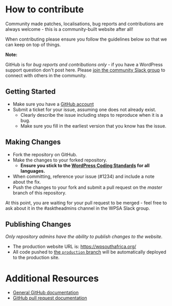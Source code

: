 # How to contribute

Community made patches, localisations, bug reports and contributions are always welcome - this is a community-built website after all!

When contributing please ensure you follow the guidelines below so that we can keep on top of things.

__Note:__

GitHub is for *bug reports and contributions only* - if you have a WordPress support question don't post here. Please [join the community Slack group](https://wpsouthafrica.org/wp-login.php?action=slack-invitation) to connect with others in the community.

## Getting Started

* Make sure you have a [GitHub account](https://github.com/signup/free)
* Submit a ticket for your issue, assuming one does not already exist.
  * Clearly describe the issue including steps to reproduce when it is a bug.
  * Make sure you fill in the earliest version that you know has the issue.

## Making Changes

* Fork the repository on GitHub.
* Make the changes to your forked repository.
  * **Ensure you stick to the [WordPress Coding Standards](http://make.wordpress.org/core/handbook/coding-standards/) for all languages.**
* When committing, reference your issue (#1234) and include a note about the fix.
* Push the changes to your fork and submit a pull request on the *master* branch of this repository.

At this point, you are waiting for your pull request to be merged - feel free to ask about it in the #asktheadmins channel in the WPSA Slack group.

## Publishing Changes

_Only repository admins have the ability to publish changes to the website._

* The production website URL is: https://wpsouthafrica.org/
* All code pushed to [the `production` branch](https://github.com/wpsouthafrica/wpsouthafrica.org/tree/production) will be automatically deployed to the production site.

# Additional Resources

* [General GitHub documentation](http://help.github.com/)
* [GitHub pull request documentation](http://help.github.com/send-pull-requests/)
